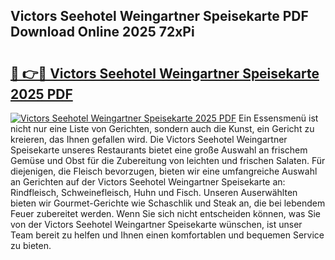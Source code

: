 ## Victors Seehotel Weingartner Speisekarte PDF Download Online 2025 72xPi

# <h2><a href="http://gca2g2.nevu.top/?p=Victors+Seehotel+Weingartner+Speisekarte">🔗 👉🔴 Victors Seehotel Weingartner Speisekarte 2025 PDF</a></h2>

[![Victors Seehotel Weingartner Speisekarte 2025 PDF](https://i.imgur.com/dBaPXMq.png)](http://gca2g2.nevu.top/?p=Victors+Seehotel+Weingartner+Speisekarte)
Ein Essensmenü ist nicht nur eine Liste von Gerichten, sondern auch die Kunst, ein Gericht zu kreieren, das Ihnen gefallen wird. Die Victors Seehotel Weingartner Speisekarte unseres Restaurants bietet eine große Auswahl an frischem Gemüse und Obst für die Zubereitung von leichten und frischen Salaten. Für diejenigen, die Fleisch bevorzugen, bieten wir eine umfangreiche Auswahl an Gerichten auf der Victors Seehotel Weingartner Speisekarte an: Rindfleisch, Schweinefleisch, Huhn und Fisch. Unseren Auserwählten bieten wir Gourmet-Gerichte wie Schaschlik und Steak an, die bei lebendem Feuer zubereitet werden. Wenn Sie sich nicht entscheiden können, was Sie von der Victors Seehotel Weingartner Speisekarte wünschen, ist unser Team bereit zu helfen und Ihnen einen komfortablen und bequemen Service zu bieten.
